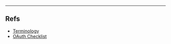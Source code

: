 ----

## Refs

*  [Terminology](http://tools.ietf.org/html/rfc5849#section-1.1)
*  [OAuth Checklist](http://oauthchecklist.org/)

